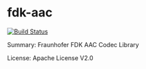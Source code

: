 #           fdk-aac

[![Build Status](https://travis-ci.org/UnitedRPMs/fdk-aac.svg?branch=master)](https://travis-ci.org/UnitedRPMs/fdk-aac)
 
Summary:        Fraunhofer FDK AAC Codec Library
 
License:        Apache License V2.0
 
